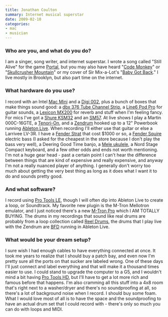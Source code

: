 ```yaml
---
title: Jonathan Coulton
summary: Internet musical superstar
date: 2009-02-10
categories:
- mac
- musician
---
```


### Who are you, and what do you do?

I am a singer, song writer, and internet superstar. I wrote a song called "Still Alive" for the game [Portal][], but you may also have heard "[Code Monkey](http://www.jonathancoulton.com/songdetails/Code%20Monkey "Information on the song 'Code Monkey'.'")" or "[Skullcrusher Mountain](http://www.jonathancoulton.com/songdetails/Skullcrusher%20Mountain "Information on the song 'Skullcrusher Mountain'.")" or my cover of Sir Mix-a-Lot's "[Baby Got Back](http://www.jonathancoulton.com/songdetails/Baby%20Got%20Back "Information on the song 'Baby Got Back'.")." I live mostly in Brooklyn, but also part time on the internet.

### What hardware do you use?

I record with an Intel [Mac Mini][mac-mini] and a [Digi 002][digi-002], plus a bunch of boxes that make things sound good: a [dbx 376 Tube Channel Strip][376], a [Line6 Pod Pro][pod-pro] for guitar sounds, a [Lexicon MX200][mx200] for reverb and stuff when I'm feeling fancy. For mics I've got a [Shure KSM32][ksm32] and an [SM57][sm57]. At live shows I play a Martin 000C-16GTE, a [Tenori-On][], and a [Zendrum][] hooked up to a 12" Powerbook running [Ableton Live][live]. When recording I'll either use that guitar or else a Larrivee LV-3R. I have a [Fender Strat][stratocaster] that cost $1000 or so, a [Fender Squire][esquire] electric bass (I asked for the cheapest in the store because I don't play the bass very well), a Deering Good Time banjo, a [Mele ukulele][mahogany-ukulele], a Nord Stage Compact keyboard, and a few other odds and ends not worth mentioning. I'm not a huge gear head - past a certain point I can't hear the difference between things that are kind of expensive and really expensive, and anyway I'm not a really nuanced player of anything. I generally don't worry too much about getting the very best thing as long as it does what I want it to do and sounds pretty good.

### And what software?

I record using [Pro Tools LE][pro-tools-le], though I will often dip into Ableton Live to create a loop, or Soundtrack. My favorite new plugin is the M-Tron Mellotron emulator, and I just noticed there's a new [M-Tron Pro][m-tron-pro] which I AM TOTALLY BUYING. The drums in my recordings that sound like real drums are probably from a loop collection called [Reel Drums][reel-drums], the drums that I play live with the Zendrum are [BFD][] running in Ableton Live.

### What would be your dream setup?

I sure wish I had enough cables to have everything connected at once. It took me years to realize that I should buy a patch bay, and even now I'm pretty sure all the ports on that sucker are labeled wrong. One of these days I'll just connect and label everything and that will make it a thousand times easier to use. I could stand to upgrade the computer to a G5, and I wouldn't mind a bit having [Pro Tools HD][pro-tools-hd], but I'll have to get a lot more rich and famous before that happens. I'm also cramming all this stuff into a 4x8 room that's right next to a washer/dryer and there's no soundproofing at all, so there's a lot of background noise when I record. I should buy some foam. What I would love most of all is to have the space and the soundproofing to have an actual drum set that I could record with - there's only so much you can do with loops and MIDI.

[376]: http://web.archive.org/web/20230706192941/https://dbxpro.com/en-US/products/376 "A channel strip processor."
[bfd]: https://www.fxpansion.com/products/bfd3/ "Drum studio software."
[digi-002]: http://web.archive.org/web/20190508114412/https://www.amazon.com/Digidesign-Digi-002-LE-Rackmount/dp/B0002H0GU0 "Multitrack studio hardware."
[esquire]: http://web.archive.org/web/20141024122744/http://www.fender.com:80/series/classic/classic-series-50s-esquire-maple-fingerboard-2-color-sunburst/ "A classic 50's bass."
[ksm32]: http://web.archive.org/web/20230204212225/http://www.amazon.com/Shure-KSM32-Single-Diaphragm-Microphone-Champagne/dp/B0002GZK02 "A studio microphone."
[live]: https://www.ableton.com/en/live/ "Musical creation software."
[m-tron-pro]: http://web.archive.org/web/20230401143802/https://www.gforcesoftware.com/products/m-tron-pro/ "Virtual vintage keyboard software."
[mac-mini]: https://www.apple.com/mac-mini/ "A small desktop computer."
[mahogany-ukulele]: https://meleukulele.com/shopdisplayproducts.asp?amp%3Bcat=Mahogany+Ukuleles&id=2 "A line of Mahogany ukuleles."
[mx200]: http://web.archive.org/web/20230706192958/https://lexiconpro.com/en-US/products/mx200 "Sound effect/reverb hardware."
[pod-pro]: https://line6.com/legacy/podpro "Hardware for creating guitar sounds."
[portal]: https://store.steampowered.com/app/620/ "An awesome, groundbreaking game."
[pro-tools-hd]: http://web.archive.org/web/20210214085423/https://www.avid.com/en/products "Audio studio software."
[pro-tools-le]: https://en.wikipedia.org/wiki/Pro_Tools#Pro_Tools_LE_systems "Music creation software."
[reel-drums]: http://reeldrums.com/home.html "Drum loop samples."
[sm57]: http://web.archive.org/web/20190406162705/http://www.shure.com/americas/products/microphones/sm/sm57-instrument-microphone "An instrument microphone."
[stratocaster]: https://en.wikipedia.org/wiki/Fender_Stratocaster "An electric guitar."
[tenori-on]: http://web.archive.org/web/20180305234920/http://www.global.yamaha.com:80/tenori-on/index.html "An awesome Japanese digital instrument."
[zendrum]: https://www.zendrum.com/ "A MIDI triggering controller."
